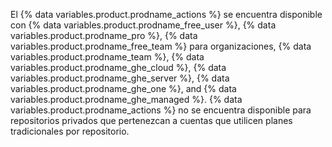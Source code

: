 El {% data variables.product.prodname_actions %} se encuentra disponible con {% data variables.product.prodname_free_user %}, {% data variables.product.prodname_pro %}, {% data variables.product.prodname_free_team %} para organizaciones, {% data variables.product.prodname_team %}, {% data variables.product.prodname_ghe_cloud %}, {% data variables.product.prodname_ghe_server %}, {% data variables.product.prodname_ghe_one %}, and {% data variables.product.prodname_ghe_managed %}. {% data variables.product.prodname_actions %} no se encuentra disponible para repositorios privados que pertenezcan a cuentas que utilicen planes tradicionales por repositorio. 
